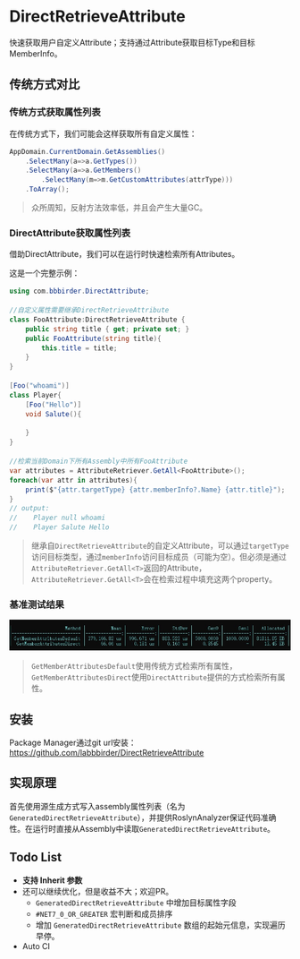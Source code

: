 # DirectRetrieveAttribute
快速获取用户自定义Attribute；支持通过Attribute获取目标Type和目标MemberInfo。

## 传统方式对比
### 传统方式获取属性列表
在传统方式下，我们可能会这样获取所有自定义属性：
```csharp
AppDomain.CurrentDomain.GetAssemblies()
    .SelectMany(a=>a.GetTypes())
    .SelectMany(a=>a.GetMembers()
        .SelectMany(m=>m.GetCustomAttributes(attrType)))
    .ToArray();
```
> 众所周知，反射方法效率低，并且会产生大量GC。

### DirectAttribute获取属性列表
借助DirectAttribute，我们可以在运行时快速检索所有Attributes。

这是一个完整示例：
```csharp
using com.bbbirder.DirectAttribute;

//自定义属性需要继承DirectRetrieveAttribute
class FooAttribute:DirectRetrieveAttribute {
    public string title { get; private set; }
    public FooAttribute(string title){
        this.title = title;
    }
}

[Foo("whoami")]
class Player{
    [Foo("Hello")]
    void Salute(){

    }
}

//检索当前Domain下所有Assembly中所有FooAttribute
var attributes = AttributeRetriever.GetAll<FooAttribute>(); 
foreach(var attr in attributes){
    print($"{attr.targetType} {attr.memberInfo?.Name} {attr.title}"); 
}
// output: 
//    Player null whoami
//    Player Salute Hello
```
> 继承自`DirectRetrieveAttribute`的自定义Attribute，可以通过`targetType`访问目标类型，通过`memberInfo`访问目标成员（可能为空）。但必须是通过`AttributeRetriever.GetAll<T>`返回的Attribute，`AttributeRetriever.GetAll<T>`会在检索过程中填充这两个property。

### 基准测试结果
![benchmark](Documentation/benchmark.jpg)
> `GetMemberAttributesDefault`使用传统方式检索所有属性，`GetMemberAttributesDirect`使用`DirectAttribute`提供的方式检索所有属性。
## 安装
Package Manager通过git url安装： https://github.com/labbbirder/DirectRetrieveAttribute


## 实现原理
首先使用源生成方式写入assembly属性列表（名为`GeneratedDirectRetrieveAttribute`），并提供RoslynAnalyzer保证代码准确性。在运行时直接从Assembly中读取`GeneratedDirectRetrieveAttribute`。

## Todo List
* **支持 Inherit 参数**
* 还可以继续优化，但是收益不大；欢迎PR。
    * `GeneratedDirectRetrieveAttribute` 中增加目标属性字段
    * `#NET7_0_OR_GREATER` 宏判断和成员排序
    * 增加 `GeneratedDirectRetrieveAttribute` 数组的起始元信息，实现遍历早停。
* Auto CI
